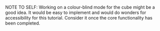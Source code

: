 NOTE TO SELF:
Working on a colour-blind mode for the cube might be a good idea. It would be easy to implement and would do wonders for accessibility for this tutorial. Consider it once the core functionality has been completed.